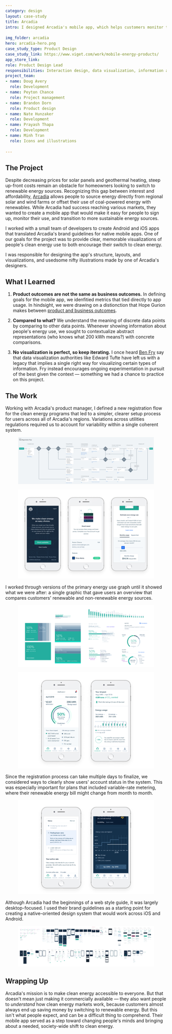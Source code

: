```yaml
---
category: design
layout: case-study
title: Arcadia
intro: I designed Arcadia's mobile app, which helps customers monitor their energy consumption and encourages clean energy use. 

img_folder: arcadia
hero: arcadia-hero.png
case_study_type: Product Design
case_study_link: https://www.viget.com/work/mobile-energy-products/
app_store_link:
role: Product Design Lead
responsibilities: Interaction design, data visualization, information architecture, onboarding flow
project_team:
- name: Doug Avery
  role: Development
- name: Peyton Chance
  role: Project management
- name: Brandon Dorn
  role: Product design
- name: Nate Hunzaker
  role: Development
- name: Prayash Thapa
  role: Development
- name: Minh Tran
  role: Icons and illustrations

---
```


<h2>The Project</h2>

<p>Despite decreasing prices for solar panels and geothermal heating, steep up-front costs remain an obstacle for homeowners looking to switch to renewable energy sources. Recognizing this gap between interest and affordability, <a href="https://www.arcadia.com/">Arcadia</a> allows people to source energy directly from regional solar and wind farms or offset their use of coal-powered energy with renewables. While Arcadia had success reaching various markets, they wanted to create a mobile app that would make it easy for people to sign up, monitor their use, and transition to more sustainable energy sources. </p>

<p>I worked with a small team of developers to create Android and iOS apps that translated Arcadia's brand guidelines for native mobile apps. One of our goals for the project was to provide clear, memorable visualizations of people's clean energy use to both encourage their switch to clean energy.</p>

<p>I was responsible for designing the app's structure, layouts, and visualizations, and usedsome nifty illustrations made by one of Arcadia's designers.</p>

<div class="what-i-learned">
	<h2>What I Learned</h2>
	<ol class="learned-things">
		<li><p><b>Product outcomes are not the same as business outcomes.</b> In defining goals for the mobile app, we idenfitied metrics that tied directly to app usage. In hindsight, we were drawing on a distionction that Hope Gurion makes between <a href="https://www.producttalk.org/2020/05/product-outcomes/">product and business outcomes</a>.</p></li>
		<li><p><b>Compared to what?</b> We understand the meaning of discrete data points by comparing to other data points. Whenever showing information about people's energy use, we sought to contextualize abstract representations (who knows what 200 kWh means?) with concrete comparisons.</p></li>
		<li><p><b>No visualization is perfect, so keep iterating.</b> I once heard <a href="https://vimeo.com/175846596">Ben Fry</a> say that data visualization authorities like Edward Tufte have left us with a legacy that implies a single right way for visualizing certain types of information. Fry instead encourages ongoing experimentation in pursuit of the best given the context — something we had a chance to practice on this project.</p></li>
	</ol>
</div>

<h2>The Work</h2>
<p>Working with Arcadia's product manager, I defined a new registration flow for the clean energy programs that led to a simpler, clearer setup process for users across all of Arcadia's regions. Variations across utilities regulations required us to account for variability within a single coherent system.</p>

<figure class="full-width">
	<img src="/img/design/arcadia/arcadia-registration-flow.png" alt="">
</figure>

<figure class="no-mt">
	<img src="/img/design/arcadia/arcadia-registration-ui.png" alt="A few screens from the onboarding flow.">
	<figcaption></figcaption>
</figure>

<p>I worked through versions of the primary energy use graph until it showed what we were after: a single graphic that gave users an overview that compares customers' renewable and non-renewable energy sources.</p>

<figure>
	<img src="/img/design/arcadia/arcadia-data-explorations.png" alt="Some of the rough explorations that led to the final design.">
	<figcaption></figcaption>
</figure>

<figure class="no-mt">
	<img src="/img/design/arcadia/arcadia-dashboard.png" alt="Customers' energy use dashboard">
	<figcaption></figcaption>
</figure>

<p>Since the registration process can take multiple days to finalize, we considered ways to clearly show users' account status in the system. This was especially important for plans that included variable-rate metering, where their renewable energy bill might change from month to month.</p>

<figure>
	<img src="/img/design/arcadia/arcadia-price-alerts.png" alt="">
	<figcaption></figcaption>
</figure>

<p>Although Arcadia had the beginnings of a web style guide, it was largely desktop-focused. I used their brand guidelines as a starting point for creating a native-oriented design system that would work across iOS and Android. </p>

<figure class="full-width">
	<img src="/img/design/arcadia/arcadia-screens.png" alt="">
	<figcaption></figcaption>
</figure>

<h2>Wrapping Up</h2>
<p>Arcadia's mission is to make clean energy accessible to everyone. But that doesn't mean just making it commercially available — they also want people to <i>understand</i> how clean energy markets work, because customers almost always end up saving money by switching to renewable energy. But this isn't what people expect, and can be a difficult thing to comprehend. Their mobile app served as a step toward changing people's minds and bringing about a needed, society-wide shift to clean energy.</p>




